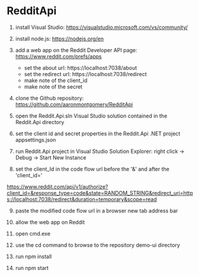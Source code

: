 # RedditApi

1) install Visual Studio: https://visualstudio.microsoft.com/vs/community/

2) install node.js: https://nodejs.org/en

3) add a web app on the Reddit Developer API page: https://www.reddit.com/prefs/apps
	- set the about url: https://localhost:7038/about
	- set the redirect url: https://localhost:7038/redirect
	- make note of the client_id
	- make note of the secret

4) clone the Github repository: https://github.com/aaronmontgomery/RedditApi

5) open the Reddit.Api.sln Visual Studio solution contained in the Reddit.Api directory

6) set the client id and secret properties in the Reddit.Api .NET project appsettings.json

7) run Reddit.Api project in Visual Studio Solution Explorer: right click -> Debug -> Start New Instance

8) set the client_Id in the code flow url before the '&' and after the 'client_id='

https://www.reddit.com/api/v1/authorize?client_id=&response_type=code&state=RANDOM_STRING&redirect_uri=https://localhost:7038/redirect&duration=temporary&scope=read

9) paste the modified code flow url in a browser new tab address bar

10) allow the web app on Reddit

11) open cmd.exe

12) use the cd command to browse to the repository demo-ui directory

13) run npm install

14) run npm start

